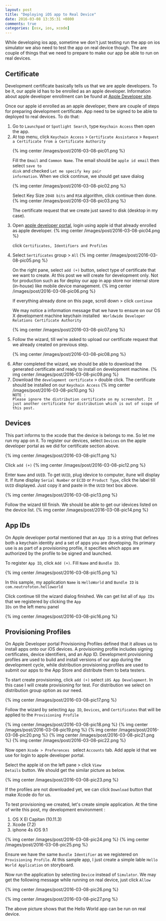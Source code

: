 ```yaml
---
layout: post
title: "Deploying iOS app to Real Device"
date: 2016-03-08 13:35:31 +0800
comments: true
categories: [osx, ios, xcode]
---
```


While developing ios app, sometime we don't just testing run the app on ios simulator we also need to test the app on real device though. The are couple of things that we need to prepare to make our app be able to run on real devices.


<h2>Certificate</h2>
Development certificate basically tells us that we are apple developers. To be it, our apple id has to be enrolled as an apple developer. Information about apple developer enrollment can be found at <a href="https://developer.apple.com/programs/enroll/">Apple Developer site</a>.

Once our apple id enrolled as an apple developer, there are couple of steps for preparing development certificate. App need to be signed to be able to deployed to real devices. To do that:

<ol type="1">

<li>Go to <code>Launchpad</code> or <code>Spotlight Search</code>, type <code>Keychain Access</code> then open the app.
</li>

<li>At top menu, click <code>Keychain Access</code> > <code>Certificate Assistance</code> > <code>Request a Certificate from a Certificate Authority</code>

{% img center /images/post/2016-03-08-pic01.png %}

Fill the <code>Email</code> and <code>Common Name</code>. The email should be <code>apple id email</code> then select <code>save to disk</code> and checked <code>Let me specify key pair information</code>. When we click continue, we should get save dialog

{% img center /images/post/2016-03-08-pic02.png %}

Select Key Size <code>2048 bits</code> and <code>RSA</code> algorithm, click continue then done.
{% img center /images/post/2016-03-08-pic03.png %}

The certificate request that we create just saved to disk (desktop in my case).

</li>

<li>
Open <a href="https://developer.apple.com/membercenter/index.action">apple developer portal</a>, login using apple id that already enrolled as apple developer.
{% img center /images/post/2016-03-08-pic04.png %}

click <code>Certificates, Identifiers and Profiles</code>

</li>
<li>
Select <code>Sertificates</code> group > <code>All</code>
{% img center /images/post/2016-03-08-pic05.png %}

On the right pane, select <code>add (+)</code> button, select type of certificate that we want to create. At this post we will create for development only. Not for production such as for deploy our app in app store nor internal store (in-house) like mobile device management.
{% img center /images/post/2016-03-08-pic06.png %}

If everything already done on this page, scroll down > click <code>continue</code>

We may notice a information message that we have to ensure on our OS X development machine keychain installed <code>
Worldwide Developer Relations Certificate Authority</code>

{% img center /images/post/2016-03-08-pic07.png %}

</li>
<li>
Follow the wizard, till we're asked to upload our certificate request that we already created on previous step.

{% img center /images/post/2016-03-08-pic08.png %}

</li>
<li>
After completed the wizard, we should be able to download the generated certificate and ready to install on development machine.
{% img center /images/post/2016-03-08-pic09.png %}

</li>
<li>
Download the <code>development certificate</code> > double click. The certificate should be installed on our <code>Keychain Access</code>
{% img center /images/post/2016-03-08-pic10.png %}

<code>
NOTE :
Please ignore the distribution certificate on my screenshot. It just another certificate for distribution which is out of scope of this post.
</code>
</li>
</ol>


<h2>Devices</h2>
This part informs to the xcode that the device is belongs to me. So let me run my app on it. To register our devices, select <code>Devices</code> on the apple developer portal as we did for certificate section above.

{% img center /images/post/2016-03-08-pic11.png %}

Click <code>add (+)</code>
{% img center /images/post/2016-03-08-pic12.png %}

Enter <code>Name</code> and <code>UUID</code>. To get <code>UUID</code>, plug idevice to computer, itune will display it. If itune display <code>Serial Number</code> or <code>ECID</code> or <code>Product Type</code>,  click the label till <code>UUID</code> displayed. Just copy it and paste in the <code>UUID</code> text box above.

{% img center /images/post/2016-03-08-pic13.png %}

Follow the wizard till finish. We should be able to get our idevices listed on the device list.
{% img center /images/post/2016-03-08-pic14.png %}


<h2>App IDs</h2>
On Apple developer portal mentioned that an <code>App ID</code> is a string that defines both a keychain identity and a set of apps you are developing. Its primary use is as part of a provisioning profile, it specifies which apps are authorized by the profile to be signed and launched.

To register <code>App ID</code>, click <code>Add (+)</code>. Fill <code>Name</code> and <code>Bundle ID</code>.

{% img center /images/post/2016-03-08-pic15.png %}

In this sample, my application <code>Name</code> is <code>HelloWorld</code> and <code>Bundle ID</code> is <code>com.neutrofoton.helloworld</code>

Click continue till the wizard dialog finished.
We can get list all of <code>App IDs</code> that we registered by clicking  the <code>App IDs</code> on the left menu panel

{% img center /images/post/2016-03-08-pic16.png %}

<h2>Provisioning Profiles</h2>
On Apple Developer portal Provisioning Profiles defined that it allows us to install apps onto our iOS devices. A provisioning profile includes signing certificates, device identifiers, and an App ID. Development provisioning profiles are used to build and install versions of our app during the development cycle, while distribution provisioning profiles are used to submit our apps to the App Store and distribute them to beta testers.

To start create provisioning, click <code>add (+)</code> select <code>iOS App Development</code>. In this case I will create provisioning for test. For distribution we select on distribution group option as our need.

{% img center /images/post/2016-03-08-pic17.png %}

Follow the wizard by selecting <code>App ID</code>, <code>Devices</code>, and <code>Certificates</code> that will be applied to the <code>Provisioning Profile</code>

{% img center /images/post/2016-03-08-pic18.png %}
{% img center /images/post/2016-03-08-pic19.png %}
{% img center /images/post/2016-03-08-pic20.png %}
{% img center /images/post/2016-03-08-pic21.png %}
{% img center /images/post/2016-03-08-pic22.png %}

Now open <code>Xcode > Preferences </code> select <code>Accounts</code> tab. Add apple id that we use for login to apple developer portal.

Select the apple id on the left pane > click <code>View Details</code> button.
We should get the similar picture as below.

{% img center /images/post/2016-03-08-pic23.png %}

If the profiles are not downloaded yet, we can click <code>Download</code> button that make Xcode do for us.


To test provisioning we created, let's create simple application. At the time of write this post, my development environment :
<ol type="1">
<li> OS X El Capitan (10.11.3)</li>
<li>Xcode (7.2)</li>
<li>iphone 4s iOS 9.1</li>
</ol>

{% img center /images/post/2016-03-08-pic24.png %}
{% img center /images/post/2016-03-08-pic25.png %}

Ensure we have the same <code>Bundle Identifier</code> as we registered on <code>Provisioning Profile</code>. At this sample app, I just create a simple lable <code>Hello World Application</code> on storyboard.

Now run the application by selecting <code>Device</code> instead of <code>Simulator</code>. We may get the following message while running on real device, just click <code>Allow</code>

{% img center /images/post/2016-03-08-pic26.png %}

{% img center /images/post/2016-03-08-pic27.png %}

The above picture shows that the Hello World app can be run on real device.

